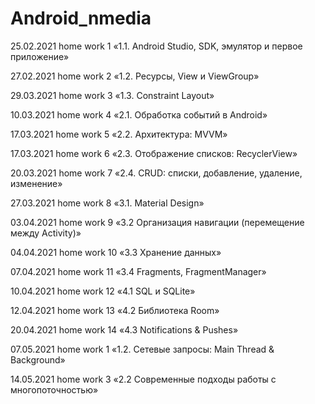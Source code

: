 # Android_nmedia
25.02.2021 home work 1 «1.1. Android Studio, SDK, эмулятор и первое приложение»

27.02.2021 home work 2 «1.2. Ресурсы, View и ViewGroup»

29.03.2021 home work 3 «1.3. Constraint Layout»

10.03.2021 home work 4 «2.1. Обработка событий в Android»

17.03.2021 home work 5 «2.2. Архитектура: MVVM»

17.03.2021 home work 6 «2.3. Отображение списков: RecyclerView»

20.03.2021 home work 7 «2.4. CRUD: списки, добавление, удаление, изменение»

27.03.2021 home work 8 «3.1. Material Design»

03.04.2021 home work 9 «3.2 Организация навигации (перемещение между Activity)»

04.04.2021 home work 10 «3.3 Хранение данных»

07.04.2021 home work 11 «3.4 Fragments, FragmentManager»

10.04.2021 home work 12 «4.1 SQL и SQLite»

12.04.2021 home work 13 «4.2 Библиотека Room»

20.04.2021 home work 14 «4.3 Notifications & Pushes»

07.05.2021 home work 1 «1.2. Сетевые запросы: Main Thread & Background»

14.05.2021 home work 3 «2.2 Современные подходы работы с многопоточностью»